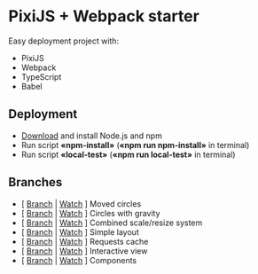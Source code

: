 # PixiJS + Webpack starter
Easy deployment project with:
* PixiJS
* Webpack
* TypeScript
* Babel

## Deployment
* [Download](https://www.npmjs.com/get-npm "Open npmjs.com") and install Node.js and npm
* Run script **«npm-install»** (**«npm run npm-install»** in terminal)
* Run script **«local-test»** (**«npm run local-test»** in terminal)

## Branches
* [ [Branch](https://github.com/PavelNarzyaev/pixi-starter/tree/test1 "Open branch") | [Watch](http://dolgofor.ru/pixi-starter/test1 "Open demo") ] Moved circles
* [ [Branch](https://github.com/PavelNarzyaev/pixi-starter/tree/test2 "Open branch") | [Watch](http://dolgofor.ru/pixi-starter/test2 "Open demo") ] Circles with gravity
* [ [Branch](https://github.com/PavelNarzyaev/pixi-starter/tree/test3 "Open branch") | [Watch](http://dolgofor.ru/pixi-starter/test3 "Open demo") ] Combined scale/resize system
* [ [Branch](https://github.com/PavelNarzyaev/pixi-starter/tree/test4 "Open branch") | [Watch](http://dolgofor.ru/pixi-starter/test4 "Open demo") ] Simple layout
* [ [Branch](https://github.com/PavelNarzyaev/pixi-starter/tree/test5 "Open branch") | [Watch](http://dolgofor.ru/pixi-starter/test5 "Open demo") ] Requests cache
* [ [Branch](https://github.com/PavelNarzyaev/pixi-starter/tree/test6 "Open branch") | [Watch](http://dolgofor.ru/pixi-starter/test6 "Open demo") ] Interactive view
* [ [Branch](https://github.com/PavelNarzyaev/pixi-starter/tree/test7 "Open branch") | [Watch](http://dolgofor.ru/pixi-starter/test7 "Open demo") ] Components
